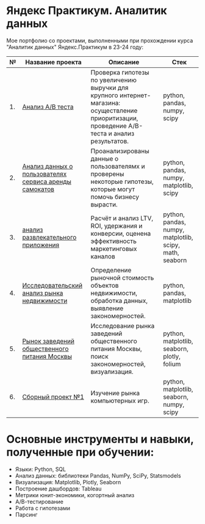 ﻿# Яндекс Практикум. Аналитик данных
Мое портфолио со проектами, выполненными при прохождении курса "Аналитик данных" Яндекс.Практикум в 23-24 году:

| №   | Название проекта               | Описание                                                     | Стек                                                         |
|-----| -------------------------------| ------------------------------------------------------------ | ------------------------------------------------------------ |
| 1. | [Анализ А/В теста]([Анализ_данных_АВ_теста.ipynb])| Проверка гипотезы по увеличению выручки для крупного интернет-магазина: осуществление приоритизации, проведение A/B-теста и анализ результатов. | python, pandas, numpy, scipy |
| 2. | [Анализ данных о пользователях сервиса аренды самокатов](Анализ_пользователей_сервиса_самокатов.ipynb) | Проанализированы данные о пользователямх и проверены некоторые гипотезы, которые могут помочь бизнесу вырасти.  | python, pandas, numpy, matplotlib, scipy |
| 3. | [анализ развлекательного приложения](Анализ_развлекательного_приложения_Procrastinate_Pro+.ipynb) | Расчёт и анализ LTV, ROI, удержания и конверсии, оценена эффективность маркетинговых каналов| python, pandas, numpy, matplotlib, scipy, math, seaborn |
| 4. | [Исследовательский анализ рынка недвижимости](Исследование_рынка_недвижимости_С_Петербурга.ipynb)| Определение рыночной стоимость объектов недвижимости, обработка данных, выявление закономерностей.| python, pandas, matplotlib |
| 5. | [Рынок заведений общественного питания Москвы](Рынок_заведений_общественного_питания_Москвы.ipynb)| Исследование рынка заведений общественного питания Москвы, поиск закономерностей, визуализация.| python, matplotlib, seaborn, plotly, folium|
| 6. | [Сборный проект №1](Сборный_проект_№1.ipynb)| Изучение рынка компьютерных игр.| python, matplotlib, seaborn, numpy, scipy |




# Основные инструменты и навыки, полученные при обучении:
* Языки: Python, SQL
* Анализ данных: библиотеки Pandas, NumPy, SciPy, Statsmodels
* Визуализация: Matplotlib, Plotly, Seaborn
* Построение дашбордов: Tableau
* Метрики юнит-экономики, когортный анализ
* А/В-тестирование
* Работа с гипотезами
* Парсинг
